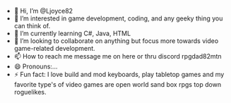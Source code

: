 - 👋 Hi, I’m @Ljoyce82
- 👀 I’m interested in game development, coding, and any geeky thing you can think of. 
- 🌱 I’m currently learning C#, Java, HTML
- 💞️ I’m looking to collaborate on anything but focus more towards video game-related development.
- 📫 How to reach me message me on here or thru discord rpgdad82mtn
- 😄 Pronouns:...
- ⚡ Fun fact: I love build and mod keyboards, play tabletop games and my favorite type's of video games are open world sand box rpgs top down roguelikes.

<!---
Ljoyce82/Ljoyce82 is a ✨ special ✨ repository because its `README.md` (this file) appears on your GitHub profile.
You can click the Preview link to take a look at your changes.
--->
